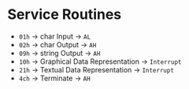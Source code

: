 # Service Routines

- `01h` -> char Input -> `AL`
- `02h` -> char Output -> `AH`
- `09h` -> string Output -> `AH`
- `10h` -> Graphical Data Representation -> `Interrupt`
- `21h` -> Textual Data Representation -> `Interrupt`
- `4ch` -> Terminate -> `AH`
